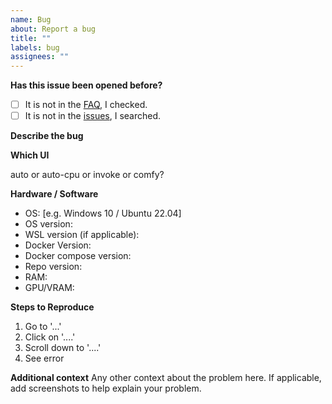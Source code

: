 ```yaml
---
name: Bug
about: Report a bug
title: ""
labels: bug
assignees: ""
---
```


<!--  PLEASE FILL THIS OUT, IT WILL MAKE BOTH OF OUR LIVES EASIER -->

**Has this issue been opened before?**

- [ ] It is not in the [FAQ](https://github.com/AbdBarho/stable-diffusion-webui-docker/wiki/FAQ), I checked.
- [ ] It is not in the [issues](https://github.com/AbdBarho/stable-diffusion-webui-docker/issues?q=), I searched.

**Describe the bug**

<!--  tried to run the app, my cat exploded -->

**Which UI**

auto or auto-cpu or invoke or comfy?

**Hardware / Software**

- OS: [e.g. Windows 10 / Ubuntu 22.04]
- OS version: <!--  on windows, use the command `winver` to find out, on ubuntu `lsb_release -d`  -->
- WSL version (if applicable): <!-- get using `wsl -l -v` -->
- Docker Version: <!--  get using `docker version` -->
- Docker compose version: <!--  get using `docker compose version` -->
- Repo version: <!-- tag, commit sha, or "from master" -->
- RAM:
- GPU/VRAM:

**Steps to Reproduce**

1. Go to '...'
2. Click on '....'
3. Scroll down to '....'
4. See error

**Additional context**
Any other context about the problem here. If applicable, add screenshots to help explain your problem.
